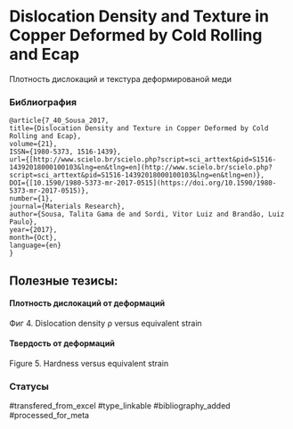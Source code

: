 # Dislocation Density and Texture in Copper Deformed by Cold Rolling and Ecap

Плотность дислокаций и текстура деформированой меди

### Библиография
```
@article{7_40_Sousa_2017,
title={Dislocation Density and Texture in Copper Deformed by Cold Rolling and Ecap},
volume={21},
ISSN={1980-5373, 1516-1439},
url={[http://www.scielo.br/scielo.php?script=sci_arttext&pid=S1516-14392018000100103&lng=en&tlng=en](http://www.scielo.br/scielo.php?script=sci_arttext&pid=S1516-14392018000100103&lng=en&tlng=en)},
DOI={[10.1590/1980-5373-mr-2017-0515](https://doi.org/10.1590/1980-5373-mr-2017-0515)},
number={1},
journal={Materials Research},
author={Sousa, Talita Gama de and Sordi, Vitor Luiz and Brandão, Luiz Paulo},
year={2017},
month={Oct},
language={en}
}
```

## Полезные тезисы:
#### Плотность дислокаций от деформаций
Фиг 4. Dislocation density ρ versus equivalent strain
#### Твердость от деформаций
Figure 5. Hardness versus equivalent strain

### Статусы
#transfered_from_excel 
#type_linkable 
#bibliography_added
#processed_for_meta
